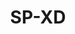 ---
title: SP-XD
github: https://github.com/SP-XD
mode: light
transition: 1.8s
score: 88.2
archetype:
- Code
- Badges | Tags | Icons
- Little Bit of Everything
- GIF
---